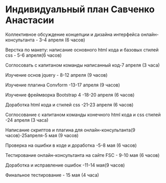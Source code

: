 # Индивидуальный план Савченко Анастасии
Коллективное обсуждение концепции и дизайна интерфейса онлайн-консультанта - 3-4 апреля (6 часов)

Верстка по макету: написание основного html кода и базовых стилей css - 5-6 апреля(6 часов)

Соглосовать с капитаном команды написанный код-7 апреля (3 часа)

Изучение основ jquery - 8-12 апреля (9 часов)

Изучение плагина Convform -13-17 апреля (9 часов)

Изучение фреймворка Bootstrap 4 -18-20 апреля (6 часов)

Доработка html кода и стилей css -21-23 апреля (6 часов)

Соглосование с капитаном команды конечного html кода и css стилей -24 апреля (3 часа)

Написание скриптов и плагина для онлайн-консультанта(9 часов)-25апреля-5 мая (9 часов)

Проверка на ошибки в коде и доработка -5-8 мая (6 часов)

Тестирование онлайн-консультанта на сайте FSC - 9-10 мая (6 часов)

Доработка и исправление ошибок -11-14 мая(9 часов)

Финальное тестирование - 15 мая (4 часа)

